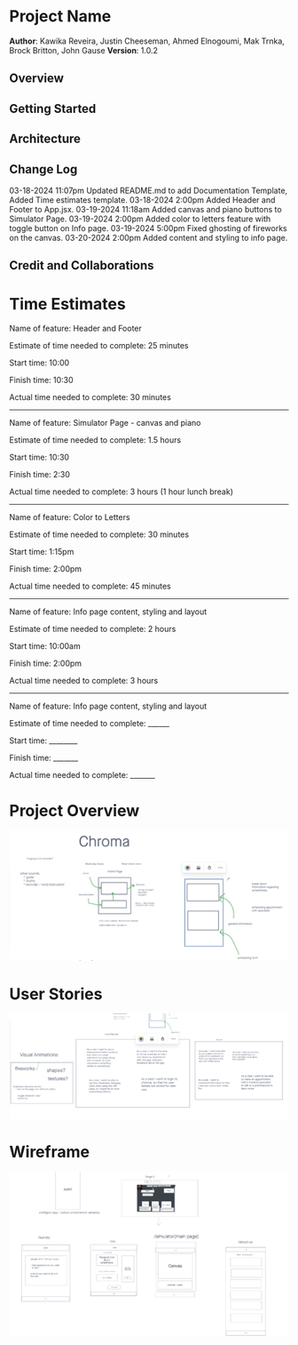 
# Project Name

**Author**: Kawika Reveira, Justin Cheeseman, Ahmed Elnogoumi, Mak Trnka, Brock Britton, John Gause
**Version**: 1.0.2

## Overview
<!-- Provide a high level overview of what this application is and why you are building it, beyond the fact that it's an assignment for this class. (i.e. What's your problem domain?) -->

## Getting Started
<!-- What are the steps that a user must take in order to build this app on their own machine and get it running? -->

## Architecture
<!-- Provide a detailed description of the application design. What technologies (languages, libraries, etc) you're using, and any other relevant design information. -->

## Change Log #

03-18-2024 11:07pm Updated README.md to add Documentation Template, Added Time estimates template.
03-18-2024 2:00pm Added Header and Footer to App.jsx.
03-19-2024 11:18am Added canvas and piano buttons to Simulator Page.
03-19-2024 2:00pm Added color to letters feature with toggle button on Info page.
03-19-2024 5:00pm Fixed ghosting of fireworks on the canvas.
03-20-2024 2:00pm Added content and styling to info page.

## Credit and Collaborations
<!-- Give credit (and a link) to other people or resources that helped you build this application. -->


# Time Estimates #

Name of feature: Header and Footer

Estimate of time needed to complete: 25 minutes

Start time: 10:00

Finish time: 10:30

Actual time needed to complete: 30 minutes

*************************************************************************************************************************

Name of feature: Simulator Page - canvas and piano

Estimate of time needed to complete: 1.5 hours

Start time: 10:30

Finish time: 2:30

Actual time needed to complete: 3 hours (1 hour lunch break)

*************************************************************************************************************************

Name of feature: Color to Letters

Estimate of time needed to complete: 30 minutes

Start time: 1:15pm

Finish time: 2:00pm

Actual time needed to complete: 45 minutes

*************************************************************************************************************************

Name of feature: Info page content, styling and layout

Estimate of time needed to complete: 2 hours

Start time: 10:00am

Finish time: 2:00pm

Actual time needed to complete: 3 hours

*************************************************************************************************************************

Name of feature: Info page content, styling and layout

Estimate of time needed to complete: ______

Start time: ________

Finish time: _______

Actual time needed to complete: _______


# Project Overview #

![Project Overview Image](<src/assets/Project-Overview.png>)

# User Stories #

![User Stories](<src/assets/User-Stories.png>)

# Wireframe #

![Wireframe](src/assets/Wireframe.png)